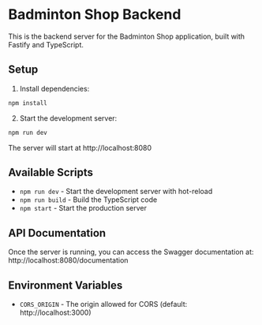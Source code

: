 # Badminton Shop Backend

This is the backend server for the Badminton Shop application, built with Fastify and TypeScript.

## Setup

1. Install dependencies:

```bash
npm install
```

2. Start the development server:

```bash
npm run dev
```

The server will start at http://localhost:8080

## Available Scripts

- `npm run dev` - Start the development server with hot-reload
- `npm run build` - Build the TypeScript code
- `npm start` - Start the production server

## API Documentation

Once the server is running, you can access the Swagger documentation at:
http://localhost:8080/documentation

## Environment Variables

- `CORS_ORIGIN` - The origin allowed for CORS (default: http://localhost:3000)
